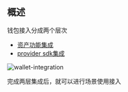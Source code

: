 
## 概述
钱包接入分成两个层次
- [资产功能集成](https://dev-docs.ont.io/#/docs-cn/Wallet-Integration/01-WalletDocking-asset-docking)
- [provider sdk集成](https://dev-docs.ont.io/#/docs-cn/Wallet-Integration/02-WalletDocking-provider-sdk-docking)

![wallet-integration](https://raw.githubusercontent.com/ontio/documentation/master/dev-website-docs/assets/integration/wallet-integration.png)

完成两层集成后，就可以进行场景使用接入
